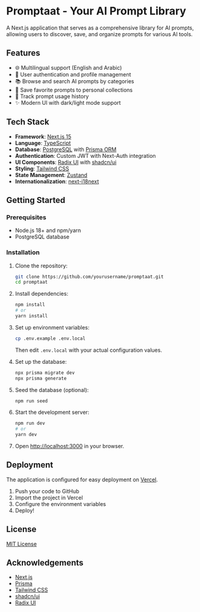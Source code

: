 # Promptaat - Your AI Prompt Library

A Next.js application that serves as a comprehensive library for AI prompts, allowing users to discover, save, and organize prompts for various AI tools.

## Features

- 🌐 Multilingual support (English and Arabic)
- 🔐 User authentication and profile management
- 📚 Browse and search AI prompts by categories
- 💾 Save favorite prompts to personal collections
- 🔄 Track prompt usage history
- ✨ Modern UI with dark/light mode support

## Tech Stack

- **Framework**: [Next.js 15](https://nextjs.org/)
- **Language**: [TypeScript](https://www.typescriptlang.org/)
- **Database**: [PostgreSQL](https://www.postgresql.org/) with [Prisma ORM](https://www.prisma.io/)
- **Authentication**: Custom JWT with Next-Auth integration
- **UI Components**: [Radix UI](https://www.radix-ui.com/) with [shadcn/ui](https://ui.shadcn.com/)
- **Styling**: [Tailwind CSS](https://tailwindcss.com/)
- **State Management**: [Zustand](https://github.com/pmndrs/zustand)
- **Internationalization**: [next-i18next](https://github.com/i18next/next-i18next)

## Getting Started

### Prerequisites

- Node.js 18+ and npm/yarn
- PostgreSQL database

### Installation

1. Clone the repository:
   ```bash
   git clone https://github.com/yourusername/promptaat.git
   cd promptaat
   ```

2. Install dependencies:
   ```bash
   npm install
   # or
   yarn install
   ```

3. Set up environment variables:
   ```bash
   cp .env.example .env.local
   ```
   Then edit `.env.local` with your actual configuration values.

4. Set up the database:
   ```bash
   npx prisma migrate dev
   npx prisma generate
   ```

5. Seed the database (optional):
   ```bash
   npm run seed
   ```

6. Start the development server:
   ```bash
   npm run dev
   # or
   yarn dev
   ```

7. Open [http://localhost:3000](http://localhost:3000) in your browser.

## Deployment

The application is configured for easy deployment on [Vercel](https://vercel.com).

1. Push your code to GitHub
2. Import the project in Vercel
3. Configure the environment variables
4. Deploy!

## License

[MIT License](LICENSE)

## Acknowledgements

- [Next.js](https://nextjs.org/)
- [Prisma](https://www.prisma.io/)
- [Tailwind CSS](https://tailwindcss.com/)
- [shadcn/ui](https://ui.shadcn.com/)
- [Radix UI](https://www.radix-ui.com/)

